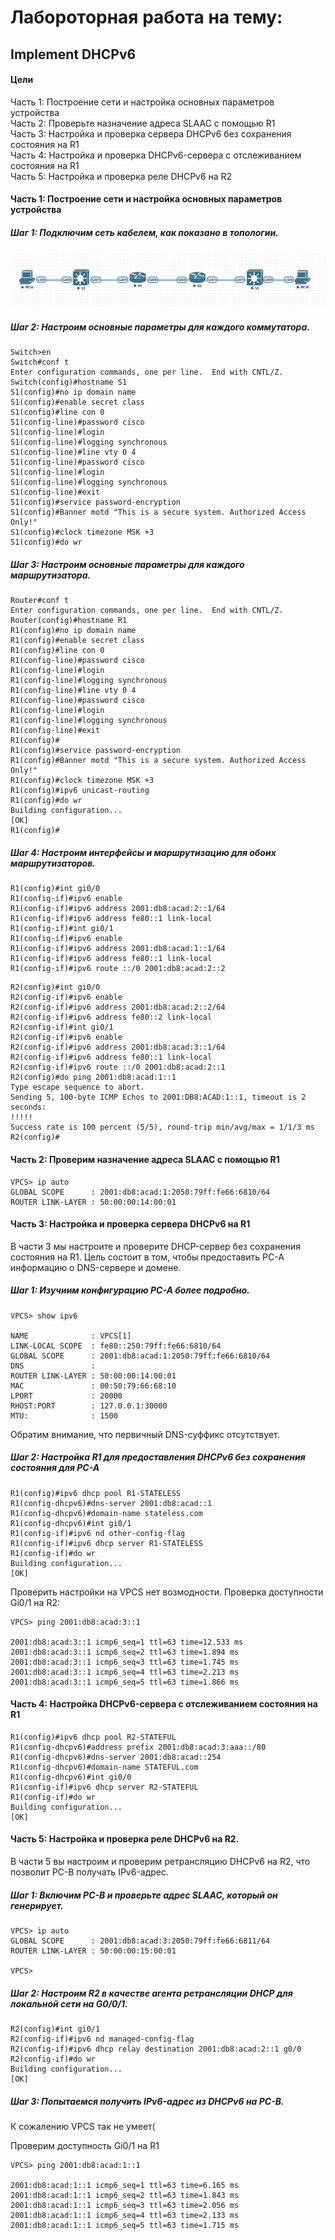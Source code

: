 # Лабороторная работа на тему:  
## Implement DHCPv6

#### Цели     
Часть 1: Построение сети и настройка основных параметров устройства   
Часть 2: Проверьте назначение адреса SLAAC с помощью R1   
Часть 3: Настройка и проверка сервера DHCPv6 без сохранения состояния на R1   
Часть 4: Настройка и проверка DHCPv6-сервера с отслеживанием состояния на R1   
Часть 5: Настройка и проверка реле DHCPv6 на R2   

#### Часть 1: Построение сети и настройка основных параметров устройства

##### Шаг 1: Подключим сеть кабелем, как показано в топологии.

![Alt text](https://github.com/bislogin/otus/blob/main/labs/lab02/topology1.png)       

##### Шаг 2: Настроим основные параметры для каждого коммутатора.

```
Switch>en
Switch#conf t
Enter configuration commands, one per line.  End with CNTL/Z.
Switch(config)#hostname S1
S1(config)#no ip domain name 
S1(config)#enable secret class
S1(config)#line con 0
S1(config-line)#password cisco
S1(config-line)#login
S1(config-line)#logging synchronous 
S1(config-line)#line vty 0 4
S1(config-line)#password cisco
S1(config-line)#login
S1(config-line)#logging synchronous
S1(config-line)#exit
S1(config)#service password-encryption 
S1(config)#Banner motd "This is a secure system. Authorized Access Only!"
S1(config)#clock timezone MSK +3
S1(config)#do wr
```

##### Шаг 3: Настроим основные параметры для каждого маршрутизатора.

```
Router#conf t
Enter configuration commands, one per line.  End with CNTL/Z.
Router(config)#hostname R1
R1(config)#no ip domain name 
R1(config)#enable secret class
R1(config)#line con 0
R1(config-line)#password cisco
R1(config-line)#login 
R1(config-line)#logging synchronous 
R1(config-line)#line vty 0 4
R1(config-line)#password cisco
R1(config-line)#login
R1(config-line)#logging synchronous 
R1(config-line)#exit
R1(config)#
R1(config)#service password-encryption 
R1(config)#Banner motd "This is a secure system. Authorized Access Only!"
R1(config)#clock timezone MSK +3
R1(config)#ipv6 unicast-routing
R1(config)#do wr
Building configuration...
[OK]
R1(config)#
```

##### Шаг 4: Настроим интерфейсы и маршрутизацию для обоих маршрутизаторов.

```
R1(config)#int gi0/0
R1(config-if)#ipv6 enable
R1(config-if)#ipv6 address 2001:db8:acad:2::1/64         
R1(config-if)#ipv6 address fe80::1 link-local 
R1(config-if)#int gi0/1
R1(config-if)#ipv6 enable 
R1(config-if)#ipv6 address 2001:db8:acad:1::1/64
R1(config-if)#ipv6 address fe80::1 link-local    
R1(config-if)#ipv6 route ::/0 2001:db8:acad:2::2
```

```
R2(config)#int gi0/0
R2(config-if)#ipv6 enable 
R2(config-if)#ipv6 address 2001:db8:acad:2::2/64        
R2(config-if)#ipv6 address fe80::2 link-local 
R2(config-if)#int gi0/1                         
R2(config-if)#ipv6 enable                       
R2(config-if)#ipv6 address 2001:db8:acad:3::1/64
R2(config-if)#ipv6 address fe80::1 link-local   
R2(config-if)#ipv6 route ::/0 2001:db8:acad:2::1
R2(config)#do ping 2001:db8:acad:1::1
Type escape sequence to abort.
Sending 5, 100-byte ICMP Echos to 2001:DB8:ACAD:1::1, timeout is 2 seconds:
!!!!!
Success rate is 100 percent (5/5), round-trip min/avg/max = 1/1/3 ms
R2(config)#
```

#### Часть 2: Проверим назначение адреса SLAAC с помощью R1

```
VPCS> ip auto
GLOBAL SCOPE      : 2001:db8:acad:1:2050:79ff:fe66:6810/64
ROUTER LINK-LAYER : 50:00:00:14:00:01
```


#### Часть 3: Настройка и проверка сервера DHCPv6 на R1   
В части 3 мы настроите и проверите DHCP-сервер без сохранения состояния на R1. Цель состоит в том, чтобы предоставить PC-A информацию о DNS-сервере и домене.   

##### Шаг 1: Изучиим конфигурацию PC-A более подробно.   
```
VPCS> show ipv6

NAME              : VPCS[1]
LINK-LOCAL SCOPE  : fe80::250:79ff:fe66:6810/64
GLOBAL SCOPE      : 2001:db8:acad:1:2050:79ff:fe66:6810/64
DNS               : 
ROUTER LINK-LAYER : 50:00:00:14:00:01
MAC               : 00:50:79:66:68:10
LPORT             : 20000
RHOST:PORT        : 127.0.0.1:30000
MTU:              : 1500
```

Обратим внимание, что первичный DNS-суффикс отсутствует.   

##### Шаг 2: Настройка R1 для предоставления DHCPv6 без сохранения состояния для PC-A   

```
R1(config)#ipv6 dhcp pool R1-STATELESS 
R1(config-dhcpv6)#dns-server 2001:db8:acad::1
R1(config-dhcpv6)#domain-name stateless.com
R1(config-dhcpv6)#int gi0/1
R1(config-if)#ipv6 nd other-config-flag
R1(config-if)#ipv6 dhcp server R1-STATELESS
R1(config-if)#do wr
Building configuration...
[OK]
```

Проверить настройки на VPCS нет возмодности. Проверка доступности Gi0/1 на R2:
```
VPCS> ping 2001:db8:acad:3::1

2001:db8:acad:3::1 icmp6_seq=1 ttl=63 time=12.533 ms
2001:db8:acad:3::1 icmp6_seq=2 ttl=63 time=1.894 ms
2001:db8:acad:3::1 icmp6_seq=3 ttl=63 time=1.745 ms
2001:db8:acad:3::1 icmp6_seq=4 ttl=63 time=2.213 ms
2001:db8:acad:3::1 icmp6_seq=5 ttl=63 time=1.866 ms
```

#### Часть 4: Настройка DHCPv6-сервера с отслеживанием состояния на R1   

```
R1(config)#ipv6 dhcp pool R2-STATEFUL                          
R1(config-dhcpv6)#address prefix 2001:db8:acad:3:aaa::/80
R1(config-dhcpv6)#dns-server 2001:db8:acad::254
R1(config-dhcpv6)#domain-name STATEFUL.com
R1(config-dhcpv6)#int gi0/0
R1(config-if)#ipv6 dhcp server R2-STATEFUL
R1(config-if)#do wr
Building configuration...
[OK]
```

#### Часть 5: Настройка и проверка реле DHCPv6 на R2.   

В части 5 вы настроим и проверим ретрансляцию DHCPv6 на R2, что позволит PC-B получать IPv6-адрес.   

##### Шаг 1: Включим PC-B и проверьте адрес SLAAC, который он генерирует.   
```
VPCS> ip auto
GLOBAL SCOPE      : 2001:db8:acad:3:2050:79ff:fe66:6811/64
ROUTER LINK-LAYER : 50:00:00:15:00:01

VPCS>
```

##### Шаг 2: Настроим R2 в качестве агента ретрансляции DHCP для локальной сети на G0/0/1.

```
R2(config)#int gi0/1
R2(config-if)#ipv6 nd managed-config-flag
R2(config-if)#ipv6 dhcp relay destination 2001:db8:acad:2::1 g0/0  
R2(config-if)#do wr
Building configuration...
[OK]
```

##### Шаг 3: Попытаемся получить IPv6-адрес из DHCPv6 на PC-B.

К сожалению VPCS так не умеет(

Проверим доступность Gi0/1 на R1

```
VPCS> ping 2001:db8:acad:1::1

2001:db8:acad:1::1 icmp6_seq=1 ttl=63 time=6.165 ms
2001:db8:acad:1::1 icmp6_seq=2 ttl=63 time=1.843 ms
2001:db8:acad:1::1 icmp6_seq=3 ttl=63 time=2.056 ms
2001:db8:acad:1::1 icmp6_seq=4 ttl=63 time=2.133 ms
2001:db8:acad:1::1 icmp6_seq=5 ttl=63 time=1.715 ms
```

